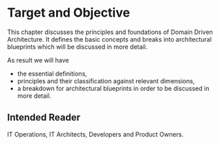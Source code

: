 # Target and Objective
This chapter discusses the principles and foundations of Domain Driven Architecture.
It defines the basic concepts and breaks into architectural blueprints which will be discussed in more detail.

As result we will have 
* the essential definitions,
* principles and their classification against relevant dimensions,
* a breakdown for architectural blueprints in order to be discussed in more detail.
 
## Intended Reader
IT Operations, IT Architects, Developers and Product Owners.

